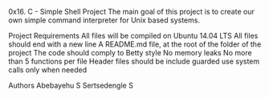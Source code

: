 0x16. C - Simple Shell Project
The main goal of this project is to create our own simple command interpreter for Unix based systems. 

Project Requirements
	All files will be compiled on Ubuntu 14.04 LTS
	All files should end with a new line
	A README.md file, at the root of the folder of the project
	The code should comply to Betty style
	No memory leaks
	No more than 5 functions per file
	Header files should be include guarded
	use system calls only when needed

Authors
	Abebayehu S
	Sertsedengle S



